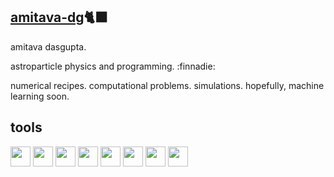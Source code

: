 ## [amitava-dg](https://github.com/amitava-dg)🐈‍⬛
amitava dasgupta. <br>

astroparticle physics and programming. :finnadie:

numerical recipes. computational problems. simulations. hopefully, machine learning soon.

## tools 
<img height="32" width="32" src="https://cdn.simpleicons.org/python/3776ab" /> <img height="32" width="32" src="https://cdn.simpleicons.org/spyderide/ff0000" /> <img height="32" width="32" src="https://cdn.simpleicons.org/jupyter/f37626" /> <img height="32" width="32" src="https://cdn.simpleicons.org/numpy/013243" /> <img height="32" width="32" src="https://cdn.simpleicons.org/scipy/8caae6" /> <img height="32" width="32" src="https://cdn.simpleicons.org/fortran/734f96" /> <img height="32" width="32" src="https://cdn.simpleicons.org/anaconda/44a833" /> <img height="32" width="32" src="https://cdn.simpleicons.org/pytorch/ee4c2c" />
